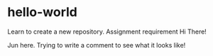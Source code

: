 # hello-world
Learn to create a new repository. Assignment requirement
Hi There!

Jun here. Trying to write a comment to see what it looks like!
